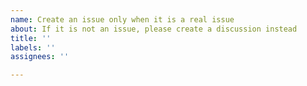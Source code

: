 ```yaml
---
name: Create an issue only when it is a real issue
about: If it is not an issue, please create a discussion instead
title: ''
labels: ''
assignees: ''

---
```


<!--
我们调整了创建 issue 的策略，仅在它确实是个 issue 的时候再创建 issue，其它情况请移步到 Discussion 区创建 discussion.

- 这些是 issue: 明确的bug，非预期的结果，安全风险等
- 这些不是 issue: 咨询如何实现某一功能，讨论想法等

We have changed the policy of creating issues, please make sure that it is indeed an issue before creating it, in other cases, please go to Discussion tab to create a discussion.
- These are issues: clear bugs, unexpected results, security risks, etc.
- These are not issues: consultation on how to implement a certain function, discussion of new ideas, etc.

-->
